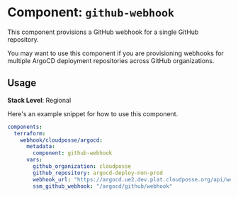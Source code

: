 # Component: `github-webhook`

This component provisions a GitHub webhook for a single GitHub repository.

You may want to use this component if you are provisioning webhooks for multiple ArgoCD deployment repositories across GitHub organizations.

## Usage

**Stack Level**: Regional

Here's an example snippet for how to use this component.

```yaml
components:
  terraform:
    webhook/cloudposse/argocd:
      metadata:
        component: github-webhook
      vars:
        github_organization: cloudposse
        github_repository: argocd-deploy-non-prod
        webhook_url: "https://argocd.ue2.dev.plat.cloudposse.org/api/webhook"
        ssm_github_webhook: "/argocd/github/webhook"
```

<!-- BEGINNING OF PRE-COMMIT-TERRAFORM DOCS HOOK -->
